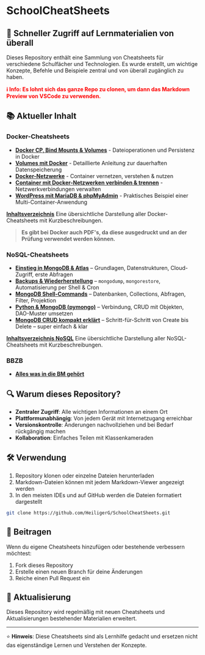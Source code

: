 # SchoolCheatSheets

## 🚀 Schneller Zugriff auf Lernmaterialien von überall

Dieses Repository enthält eine Sammlung von Cheatsheets für verschiedene Schulfächer und Technologien. Es wurde erstellt, um wichtige Konzepte, Befehle und Beispiele zentral und von überall zugänglich zu haben.

<div style="color: Red; font-weight: bold;">
ℹ️ Info: Es lohnt sich das ganze Repo zu clonen, um dann das Markdown Preview von VSCode zu verwenden.
</div>

## 📚 Aktueller Inhalt

### Docker-Cheatsheets
- **[Docker CP, Bind Mounts & Volumes](docker/Markdown/cp-mounts.md)** - Dateioperationen und Persistenz in Docker
- **[Volumes mit Docker](docker/Markdown/volume.md)** - Detaillierte Anleitung zur dauerhaften Datenspeicherung
- **[Docker-Netzwerke](docker/Markdown/network.md)** - Container vernetzen, verstehen & nutzen
- **[Container mit Docker-Netzwerken verbinden & trennen](docker/Markdown/bridge.md)** - Netzwerkverbindungen verwalten
- **[WordPress mit MariaDB & phpMyAdmin](docker/Markdown/WP-MariaDB-phpMyAdmin.md)** - Praktisches Beispiel einer Multi-Container-Anwendung

**[Inhaltsverzeichnis](docker/Markdown/A_Inhalt.md)**
Eine übersichtliche Darstellung aller Docker-Cheatsheets mit Kurzbeschreibungen.

>**Es gibt bei Docker auch PDF's, da diese ausgedruckt und an der Prüfung verwendet werden können.**

### NoSQL-Cheatsheets

- **[Einstieg in MongoDB & Atlas](NoSQL/Markdown/AA_Einstieg.md)** – Grundlagen, Datenstrukturen, Cloud-Zugriff, erste Abfragen
- **[Backups & Wiederherstellung](NoSQL/Markdown/B_Backup.md)** – `mongodump`, `mongorestore`, Automatisierung per Shell & Cron
- **[MongoDB Shell-Commands](NoSQL/Markdown/C_Shell.md)** – Datenbanken, Collections, Abfragen, Filter, Projektion
- **[Python & MongoDB (pymongo)](NoSQL/Markdown/D_Software.md)** – Verbindung, CRUD mit Objekten, DAO-Muster umsetzen
- **[MongoDB CRUD kompakt erklärt](NoSQL/Markdown/Z_CRUD.md)** – Schritt-für-Schritt von Create bis Delete – super einfach & klar

**[Inhaltsverzeichnis NoSQL](NoSQL/Markdown/A_Inhalt.md)**
Eine übersichtliche Darstellung aller NoSQL-Cheatsheets mit Kurzbeschreibungen.

### BBZB
- **[Alles was in die BM gehört](BBZB)**

## 🔍 Warum dieses Repository?

- **Zentraler Zugriff**: Alle wichtigen Informationen an einem Ort
- **Plattformunabhängig**: Von jedem Gerät mit Internetzugang erreichbar
- **Versionskontrolle**: Änderungen nachvollziehen und bei Bedarf rückgängig machen
- **Kollaboration**: Einfaches Teilen mit Klassenkameraden

## 🛠️ Verwendung

1. Repository klonen oder einzelne Dateien herunterladen
2. Markdown-Dateien können mit jedem Markdown-Viewer angezeigt werden
3. In den meisten IDEs und auf GitHub werden die Dateien formatiert dargestellt

```bash
git clone https://github.com/HeiligerG/SchoolCheatSheets.git
```

## 📝 Beitragen

Wenn du eigene Cheatsheets hinzufügen oder bestehende verbessern möchtest:

1. Fork dieses Repository
2. Erstelle einen neuen Branch für deine Änderungen
3. Reiche einen Pull Request ein

## 🔄 Aktualisierung

Dieses Repository wird regelmäßig mit neuen Cheatsheets und Aktualisierungen bestehender Materialien erweitert.

---

⭐ **Hinweis**: Diese Cheatsheets sind als Lernhilfe gedacht und ersetzen nicht das eigenständige Lernen und Verstehen der Konzepte.
